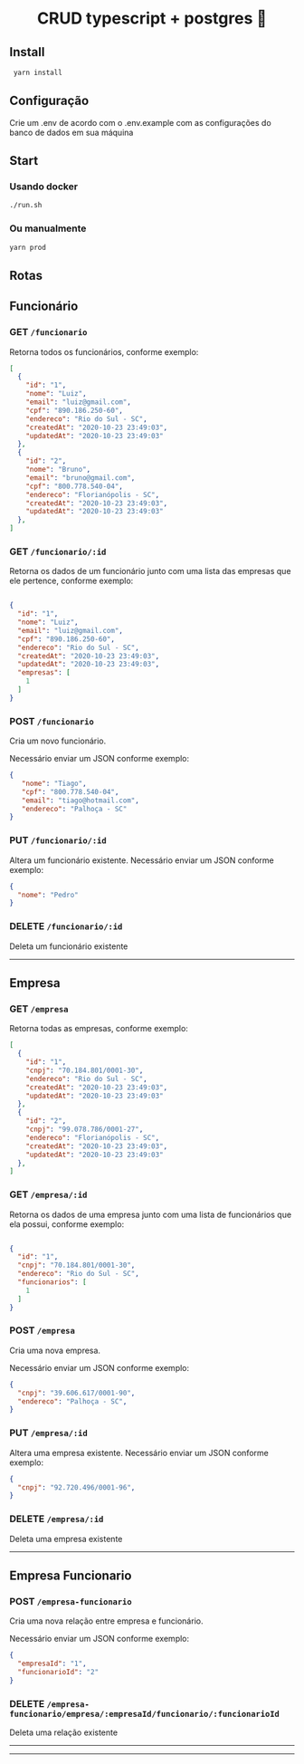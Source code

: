 <h1 align="center">CRUD typescript + postgres 📝</h1>

## Install

```sh
 yarn install 
```

## Configuração

Crie um .env de acordo com o .env.example com as configurações do banco de dados em sua máquina


## Start

### Usando docker


```sh
./run.sh
```

### Ou manualmente

```sh
yarn prod
```

## Rotas

## Funcionário

### GET `/funcionario`
Retorna todos os funcionários, conforme exemplo:
```json
[
  {
    "id": "1",
    "nome": "Luiz",
    "email": "luiz@gmail.com",
    "cpf": "890.186.250-60",
    "endereco": "Rio do Sul - SC",
    "createdAt": "2020-10-23 23:49:03",
    "updatedAt": "2020-10-23 23:49:03"
  },
  {
    "id": "2",
    "nome": "Bruno",
    "email": "bruno@gmail.com",
    "cpf": "800.778.540-04",
    "endereco": "Florianópolis - SC",
    "createdAt": "2020-10-23 23:49:03",
    "updatedAt": "2020-10-23 23:49:03"
  },
]
```

### GET `/funcionario/:id`
Retorna os dados de um funcionário junto com uma lista das empresas que ele pertence, conforme exemplo:
```json

{
  "id": "1",
  "nome": "Luiz",
  "email": "luiz@gmail.com",
  "cpf": "890.186.250-60",
  "endereco": "Rio do Sul - SC",
  "createdAt": "2020-10-23 23:49:03",
  "updatedAt": "2020-10-23 23:49:03",
  "empresas": [
    1
  ]
}
```

### POST `/funcionario`
Cria um novo funcionário.

Necessário enviar um JSON conforme exemplo:
```json
{
   "nome": "Tiago",
   "cpf": "800.778.540-04",
   "email": "tiago@hotmail.com",
   "endereco": "Palhoça - SC"
}
```

### PUT `/funcionario/:id`
Altera um funcionário existente.
Necessário enviar um JSON conforme exemplo:
```json
{
  "nome": "Pedro"
}
```

### DELETE `/funcionario/:id`
Deleta um funcionário existente

---

## Empresa

### GET `/empresa`
Retorna todas as empresas, conforme exemplo:
```json
[
  {
    "id": "1",
    "cnpj": "70.184.801/0001-30",
    "endereco": "Rio do Sul - SC",
    "createdAt": "2020-10-23 23:49:03",
    "updatedAt": "2020-10-23 23:49:03"
  },
  {
    "id": "2",
    "cnpj": "99.078.786/0001-27",
    "endereco": "Florianópolis - SC",
    "createdAt": "2020-10-23 23:49:03",
    "updatedAt": "2020-10-23 23:49:03"
  },
]
```

### GET `/empresa/:id`
Retorna os dados de uma empresa junto com uma lista de funcionários que ela possui, conforme exemplo:
```json

{
  "id": "1",
  "cnpj": "70.184.801/0001-30",
  "endereco": "Rio do Sul - SC",
  "funcionarios": [
    1
  ]
}
```

### POST `/empresa`
Cria uma nova empresa.

Necessário enviar um JSON conforme exemplo:
```json
{
  "cnpj": "39.606.617/0001-90",
  "endereco": "Palhoça - SC",
}
```

### PUT `/empresa/:id`
Altera uma empresa existente.
Necessário enviar um JSON conforme exemplo:
```json
{
  "cnpj": "92.720.496/0001-96",
}
```

### DELETE `/empresa/:id`
Deleta uma empresa existente

---


## Empresa Funcionario

### POST `/empresa-funcionario`
Cria uma nova relação entre empresa e funcionário.

Necessário enviar um JSON conforme exemplo:
```json
{
  "empresaId": "1",
  "funcionarioId": "2"
}
```


### DELETE `/empresa-funcionario/empresa/:empresaId/funcionario/:funcionarioId`
Deleta uma relação existente

---

***
